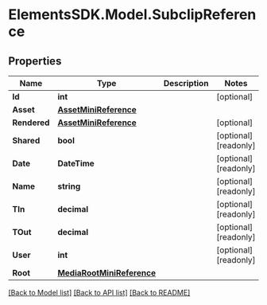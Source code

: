 # ElementsSDK.Model.SubclipReference

## Properties

Name | Type | Description | Notes
------------ | ------------- | ------------- | -------------
**Id** | **int** |  | [optional] 
**Asset** | [**AssetMiniReference**](AssetMiniReference.md) |  | 
**Rendered** | [**AssetMiniReference**](AssetMiniReference.md) |  | [optional] 
**Shared** | **bool** |  | [optional] [readonly] 
**Date** | **DateTime** |  | [optional] [readonly] 
**Name** | **string** |  | [optional] [readonly] 
**TIn** | **decimal** |  | [optional] [readonly] 
**TOut** | **decimal** |  | [optional] [readonly] 
**User** | **int** |  | [optional] [readonly] 
**Root** | [**MediaRootMiniReference**](MediaRootMiniReference.md) |  | 

[[Back to Model list]](../README.md#documentation-for-models) [[Back to API list]](../README.md#documentation-for-api-endpoints) [[Back to README]](../README.md)


